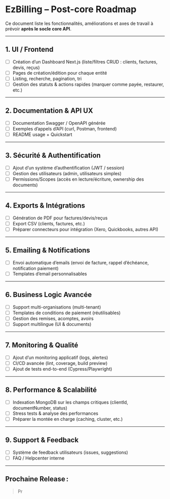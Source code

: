 # EzBilling – Post-core Roadmap

Ce document liste les fonctionnalités, améliorations et axes de travail à prévoir **après le socle core API**.

---

## 1. UI / Frontend

- [ ] Création d’un Dashboard Next.js (liste/filtres CRUD : clients, factures, devis, reçus)
- [ ] Pages de création/édition pour chaque entité
- [ ] Listing, recherche, pagination, tri
- [ ] Gestion des statuts & actions rapides (marquer comme payée, restaurer, etc.)

---

## 2. Documentation & API UX

- [ ] Documentation Swagger / OpenAPI générée
- [ ] Exemples d’appels d’API (curl, Postman, frontend)
- [ ] README usage + Quickstart

---

## 3. Sécurité & Authentification

- [ ] Ajout d’un système d’authentification (JWT / session)
- [ ] Gestion des utilisateurs (admin, utilisateurs simples)
- [ ] Permissions/Scopes (accès en lecture/écriture, ownership des documents)

---

## 4. Exports & Intégrations

- [ ] Génération de PDF pour factures/devis/reçus
- [ ] Export CSV (clients, factures, etc.)
- [ ] Préparer connecteurs pour intégration (Xero, Quickbooks, autres API)

---

## 5. Emailing & Notifications

- [ ] Envoi automatique d’emails (envoi de facture, rappel d’échéance, notification paiement)
- [ ] Templates d’email personnalisables

---

## 6. Business Logic Avancée

- [ ] Support multi-organisations (multi-tenant)
- [ ] Templates de conditions de paiement (réutilisables)
- [ ] Gestion des remises, acomptes, avoirs
- [ ] Support multilingue (UI & documents)

---

## 7. Monitoring & Qualité

- [ ] Ajout d’un monitoring applicatif (logs, alertes)
- [ ] CI/CD avancée (lint, coverage, build preview)
- [ ] Ajout de tests end-to-end (Cypress/Playwright)

---

## 8. Performance & Scalabilité

- [ ] Indexation MongoDB sur les champs critiques (clientId, documentNumber, status)
- [ ] Stress tests & analyse des performances
- [ ] Préparer la montée en charge (caching, cluster, etc.)

---

## 9. Support & Feedback

- [ ] Système de feedback utilisateurs (issues, suggestions)
- [ ] FAQ / Helpcenter interne

---

## **Prochaine Release :**

> Pr
